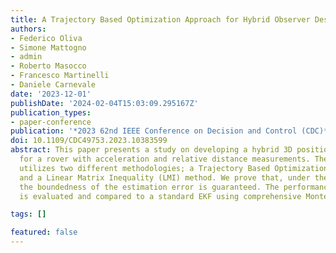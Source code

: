 ```yaml
---
title: A Trajectory Based Optimization Approach for Hybrid Observer Design
authors:
- Federico Oliva
- Simone Mattogno
- admin
- Roberto Masocco
- Francesco Martinelli
- Daniele Carnevale
date: '2023-12-01'
publishDate: '2024-02-04T15:03:09.295167Z'
publication_types:
- paper-conference
publication: '*2023 62nd IEEE Conference on Decision and Control (CDC)*'
doi: 10.1109/CDC49753.2023.10383599
abstract: This paper presents a study on developing a hybrid 3D position observer
  for a rover with acceleration and relative distance measurements. The observer design
  utilizes two different methodologies; a Trajectory Based Optimization Design (TBOD)
  and a Linear Matrix Inequality (LMI) method. We prove that, under the proposed solutions,
  the boundedness of the estimation error is guaranteed. The performance of the observer
  is evaluated and compared to a standard EKF using comprehensive Monte Carlo simulations.

tags: []

featured: false
---
```

